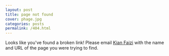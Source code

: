 ```yaml
---
layout: post
title: page not found
cover: phage.jpg
categories: posts
permalink: /404.html
---
```


Looks like you've found a broken link! Please email <a href="mailto:kian@caltech.edu?subject=[whale 2025] broken link">Kian Faizi</a> with the name and URL of the page you were trying to find.
